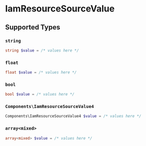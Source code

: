 # IamResourceSourceValue


## Supported Types

### `string`

```php
string $value = /* values here */
```

### `float`

```php
float $value = /* values here */
```

### `bool`

```php
bool $value = /* values here */
```

### `Components\IamResourceSourceValue4`

```php
Components\IamResourceSourceValue4 $value = /* values here */
```

### `array<mixed>`

```php
array<mixed> $value = /* values here */
```

